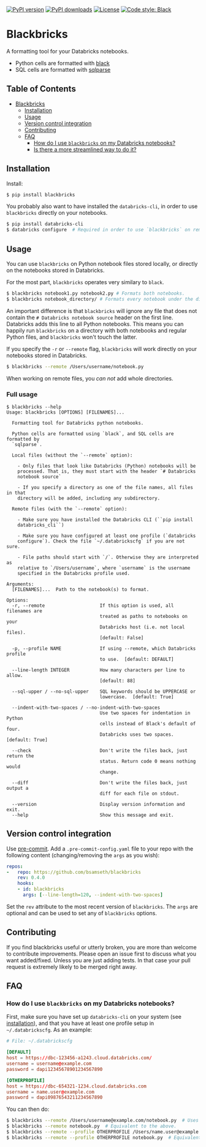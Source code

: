 [![PyPI version](https://img.shields.io/pypi/v/blackbricks.svg?logo=pypi&logoColor=FFE873)](https://pypi.org/project/blackbricks/)
[![PyPI downloads](https://img.shields.io/pypi/dm/blackbricks)](https://pypistats.org/packages/blackbricks)
[![License](https://img.shields.io/pypi/l/blackbricks)](LICENSE)
[![Code style: Black](https://img.shields.io/badge/code%20style-black-000000.svg)](https://github.com/psf/black)

# Blackbricks

A formatting tool for your Databricks notebooks.

- Python cells are formatted with [black](https://github.com/psf/black)
- SQL cells are formatted with [sqlparse](https://github.com/andialbrecht/sqlparse)

## Table of Contents
- [Blackbricks](#blackbricks)
  * [Installation](#installation)
  * [Usage](#usage)
  * [Version control integration](#version-control-integration)
  * [Contributing](#contributing)
  * [FAQ](#faq)
    + [How do I use `blackbricks` on my Databricks notebooks?](#how-do-i-use--blackbricks--on-my-databricks-notebooks-)
    + [Is there a more streamlined way to do it?](#is-there-a-more-streamlined-way-to-do-it-)

## Installation

Install:

```bash
$ pip install blackbricks
```

You probably also want to have installed the `databricks-cli`, in order to use `blackbricks` directly on your notebooks.

``` bash
$ pip install databricks-cli
$ databricks configure  # Required in order to use `blackbricks` on remote notebooks.
```

## Usage
You can use `blackbricks` on Python notebook files stored locally, or directly on the notebooks stored in Databricks. 

For the most part, `blackbricks` operates very similary to `black`.

``` bash
$ blackbricks notebook1.py notebook2.py # Formats both notebooks.
$ blackbricks notebook_directory/ # Formats every notebook under the directory (recursively).
```
An important difference is that `blackbricks` will ignore any file that does not contain the `# Databricks notebook source` header on the first line. Databricks adds this line to all Python notebooks. This means you can happily run `blackbricks` on a directory with both notebooks and regular Python files, and `blackbricks` won't touch the latter.

If you specify the `-r` or `--remote` flag, `blackbricks` will work directly on your notebooks stored in Databricks.

``` bash
$ blackbricks --remote /Users/username/notebook.py
```

When working on remote files, you _can not_ add whole directories.

### Full usage

```text
$ blackbricks --help
Usage: blackbricks [OPTIONS] [FILENAMES]...

  Formatting tool for Databricks python notebooks.

  Python cells are formatted using `black`, and SQL cells are formatted by
  `sqlparse`.

  Local files (without the `--remote` option):

    - Only files that look like Databricks (Python) notebooks will be
    processed. That is, they must start with the header `# Databricks
    notebook source`

    - If you specify a directory as one of the file names, all files in that
    directory will be added, including any subdirectory.

  Remote files (with the `--remote` option):

    - Make sure you have installed the Databricks CLI (``pip install
    databricks_cli``)

    - Make sure you have configured at least one profile (`databricks
    configure`). Check the file `~/.databrickscfg` if you are not sure.

    - File paths should start with `/`. Otherwise they are interpreted as
    relative to `/Users/username`, where `username` is the username
    specified in the Databricks profile used.

Arguments:
  [FILENAMES]...  Path to the notebook(s) to format.

Options:
  -r, --remote                    If this option is used, all filenames are
                                  treated as paths to notebooks on your
                                  Databricks host (i.e. not local files).
                                  [default: False]

  -p, --profile NAME              If using --remote, which Databricks profile
                                  to use.  [default: DEFAULT]

  --line-length INTEGER           How many characters per line to allow.
                                  [default: 88]

  --sql-upper / --no-sql-upper    SQL keywords should be UPPERCASE or
                                  lowercase.  [default: True]

  --indent-with-two-spaces / --no-indent-with-two-spaces
                                  Use two spaces for indentation in Python
                                  cells instead of Black's default of four.
                                  Databricks uses two spaces.  [default: True]

  --check                         Don't write the files back, just return the
                                  status. Return code 0 means nothing would
                                  change.

  --diff                          Don't write the files back, just output a
                                  diff for each file on stdout.

  --version                       Display version information and exit.
  --help                          Show this message and exit.
```



## Version control integration

Use [pre-commit](https://pre-commit.com). Add a `.pre-commit-config.yaml` file
to your repo with the following content (changing/removing the `args` as you
wish): 

```yaml
repos:
-   repo: https://github.com/bsamseth/blackbricks
    rev: 0.4.0
    hooks:
    - id: blackbricks
      args: [--line-length=120, --indent-with-two-spaces]
```

Set the `rev` attribute to the most recent version of `blackbricks`.
The `args` are optional and can be used to set any of `blackbricks` options.

## Contributing

If you find blackbricks useful or utterly broken, you are more than welcome to contribute improvements. Please open an issue first to discuss what you want added/fixed. Unless you are just adding tests. In that case your pull request is extremely likely to be merged right away.

## FAQ

### How do I use `blackbricks` on my Databricks notebooks?

First, make sure you have set up `databricks-cli` on your system (see
[installation](#installation)), and that you have at least one profile setup in
`~/.databrickscfg`. As an example:

``` toml
# File: ~/.databrickscfg

[DEFAULT]
host = https://dbc-123456-a1243.cloud.databricks.com/
username = username@example.com
password = dapi12345678901234567890

[OTHERPROFILE]
host = https://dbc-654321-1234.cloud.databricks.com
username = name.user@example.com
password = dapi09876543211234567890
```

You can then do:

``` bash
$ blackbricks --remote /Users/username@example.com/notebook.py  # Uses DEFAULT profile.
$ blackbricks --remote notebook.py  # Equivalent to the above.
$ blackbricks --remote --profile OTHERPROFILE /Users/name.user@example.com/notebook.py
$ blackbricks --remote --profile OTHERPROFILE notebook.py  # Equivalent to the above.
```

